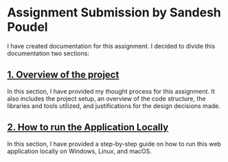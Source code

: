 # Assignment Submission by Sandesh Poudel

I have created documentation for this assignment. I decided to divide this documentation two sections:
## [1. Overview of the project](https://github.com/iisandeshpoudel/assignment-petition-platform/blob/main/Documentation/My%20Thought%20Process.md)
In this section, I have provided my thought process for this assignment. It also includes the project setup, an overview of the code structure, the libraries and tools utilized, and justifications for the design decisions made.

## [2. How to run the Application Locally](https://github.com/iisandeshpoudel/assignment-petition-platform/blob/main/Documentation/How%20to%20run%20locally.md) 
In this section, I have provided a step-by-step guide on how to run this web application locally on Windows, Linux, and macOS.
